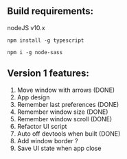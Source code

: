 ## Build requirements:

nodeJS v10.x

`npm install -g typescript`

`npm i -g node-sass`



## **Version 1 features:**
1. Move window with arrows (DONE)
2. App design
3. Remember last preferences (DONE)
4. Remember window size (DONE)
5. Remember window scroll (DONE)
6. Refactor UI script
7. Auto off devtools when built (DONE)
8. Add window border ?
9. Save UI state when app close



